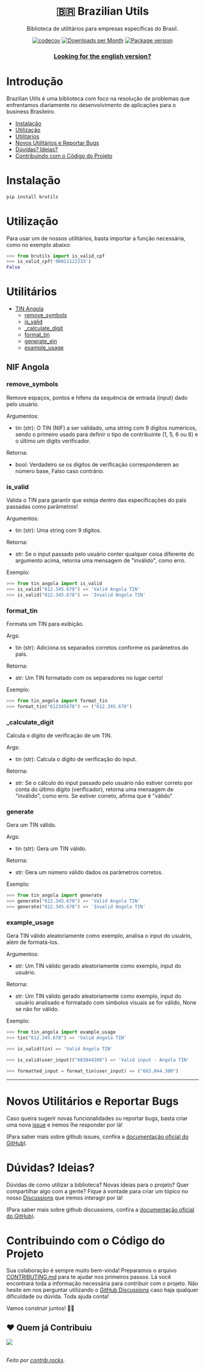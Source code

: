 <div align="center">
<h1>🇧🇷 Brazilian Utils</h1>

<p>Biblioteca de utilitários para empresas específicas do Brasil.</p>

[![codecov](https://codecov.io/gh/brazilian-utils/brutils-python/branch/main/graph/badge.svg?token=5KNECS8JYF)](https://codecov.io/gh/brazilian-utils/brutils-python)
[![Downloads per Month](https://shields.io/pypi/dm/brutils)](https://pypistats.org/packages/brutils)
[![Package version](https://shields.io/pypi/v/brutils)](https://pypi.org/project/brutils/)

### [Looking for the english version?](README_EN.md)

</div>

# Introdução

Brazilian Utils é uma biblioteca com foco na resolução de problemas que enfrentamos diariamente no
desenvolvimento de aplicações para o business Brasileiro.

- [Instalação](#instalação)
- [Utilização](#utilização)
- [Utilitários](#utilitários)
- [Novos Utilitários e Reportar Bugs](#novos-utilitários-e-reportar-bugs)
- [Dúvidas? Ideias?](#dúvidas-ideias)
- [Contribuindo com o Código do Projeto](#contribuindo-com-o-código-do-projeto)

# Instalação

```bash
pip install brutils
```

# Utilização

Para usar um de nossos utilitários, basta importar a função necessária, como no exemplo abaixo:

```python
>>> from brutils import is_valid_cpf
>>> is_valid_cpf('00011122233')
False
```

# Utilitários


- [TIN Angola](#tin_angola)
  - [remove\_symbols](#remove_symbols)
  - [is\_valid](#is_valid)
  - [\_calculate\_digit](#_calculate_digit)
  - [format\_tin](#format_tin)
  - [generate\_ein](#generate_ein)
  - [example\_usage](#example_usage)

## NIF Angola

### remove_symbols

Remove espaços, pontos e hifens da sequência de entrada (input) dado pelo usuário.

Argumentos:

- tin (str): O TIN (NIF) a ser validado, uma string com 9 dígitos numéricos, sendo o primeiro usado para definir o tipo de contribuinte (1, 5, 6 ou 8) e o último um dígito verificador.

Retorna:

- bool: Verdadeiro se os dígitos de verificação corresponderem ao número base,
          Falso caso contrário.


### is_valid

Valida o TIN para garantir que esteja dentro das especificações do país passadas como parâmetros!

Argumentos:

- tin (str): Uma string com 9 dígitos.

Retorna:

- str: Se o input passado pelo usuário conter qualquer coisa diferente do argumento acima, retorna uma mensagem de "inválido", como erro.

Exemplo:

```python
>>> from tin_angola import is_valid
>>> is_valid("612.345.678") => 'Valid Angola TIN'
>>> is_valid("012.345.678") => 'Invalid Angola TIN'
```


### format_tin

Formata um TIN para exibição.

Args:

- tin (str): Adiciona os separados corretos conforme os parâmetros do país.

Retorna:

- str: Um TIN formatado com os separadores no lugar certo!

Exemplo:

```python
>>> from tin_angola import format_tin
>>> format_tin("612345678") => ("612.345.678")
```

### _calculate_digit

Calcula o dígito de verificação de um TIN.

Args:

- tin (str): Calcula o dígito de verificação do input.

Retorna:

- str: Se o cálculo do input passado pelo usuário não estiver correto por conta do último dígito (verificador), retorna uma mensagem de "inválido", como erro. Se estiver correto, afirma que é "válido"
  

### generate

Gera um TIN válido.

Args:

- tin (str): Gera um TIN válido.

Retorna:

- str: Gera um número válido dados os parâmetros corretos.

Exemplo:

```python
>>> from tin_angola import generate
>>> generate("612.345.678") => 'Valid Angola TIN'
>>> generate("012.345.678") => 'Invalid Angola TIN'
```


### example_usage

Gera TIN válido aleatoriamente como exemplo, analisa o input do usuário, além de formatá-los.

Argumentos:

- str: Um TIN válido gerado aleatoriamente como exemplo, input do usuário.

Retorna:

- str: Um TIN válido gerado aleatoriamente como exemplo, input do usuário analisado e formatado com símbolos visuais se for válido, None se não for válido.

Exemplo:

```python
>>> from tin_angola import example_usage
>>> tin("612.345.678") => 'Valid Angola TIN'

>>> is_valid(tin) => 'Valid Angola TIN'

>>> is_valid(user_input)("683844300") => 'Valid input - Angola TIN'

>>> formatted_input = format_tin(user_input) => ("683.844.300")
```

---

# Novos Utilitários e Reportar Bugs

Caso queira sugerir novas funcionalidades ou reportar bugs, basta criar
uma nova [issue][github-issues] e iremos lhe responder por lá!

(Para saber mais sobre github issues, confira a [documentação oficial do GitHub][github-issues-doc]).

# Dúvidas? Ideias?

Dúvidas de como utilizar a biblioteca? Novas ideias para o projeto?
Quer compartilhar algo com a gente? Fique à vontade para criar um tópico no nosso
[Discussions][github-discussions] que iremos interagir por lá!

(Para saber mais sobre github discussions, confira a
[documentação oficial do GitHub][github-discussions-doc]).

# Contribuindo com o Código do Projeto

Sua colaboração é sempre muito bem-vinda! Preparamos o arquivo [CONTRIBUTING.md][contributing] para
te ajudar nos primeiros passos. Lá você encontrará toda a informação necessária para contribuir com
o projeto. Não hesite em nos perguntar utilizando o [GitHub Discussions][github-discussions] caso
haja qualquer dificuldade ou dúvida. Toda ajuda conta!

Vamos construir juntos! 🚀🚀

[contributing]: CONTRIBUTING.md
[github-discussions-doc]: https://docs.github.com/pt/discussions
[github-discussions]: https://github.com/brazilian-utils/brutils-python/discussions
[github-issues-doc]: https://docs.github.com/pt/issues/tracking-your-work-with-issues/creating-an-issue
[github-issues]: https://github.com/brazilian-utils/brutils-python/issues

## ❤️ Quem já Contribuiu

<a href="https://github.com/brazilian-utils/brutils-python/graphs/contributors">
  <img src="https://contrib.rocks/image?repo=brazilian-utils/brutils-python" />
</a></br></br>

_Feito por [contrib.rocks](https://contrib.rocks)._
